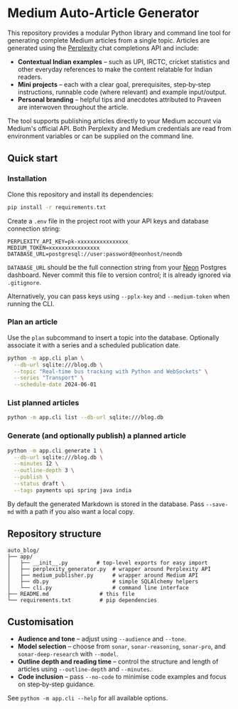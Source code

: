 # Medium Auto‑Article Generator

This repository provides a modular Python library and command line tool for
generating complete Medium articles from a single topic. Articles are generated
using the [Perplexity](https://www.perplexity.ai) chat completions API and
include:

* **Contextual Indian examples** – such as UPI, IRCTC, cricket statistics and
  other everyday references to make the content relatable for Indian readers.
* **Mini projects** – each with a clear goal, prerequisites, step‑by‑step
  instructions, runnable code (where relevant) and example input/output.
* **Personal branding** – helpful tips and anecdotes attributed to Praveen are
  interwoven throughout the article.

The tool supports publishing articles directly to your Medium account via
Medium's official API. Both Perplexity and Medium credentials are read from
environment variables or can be supplied on the command line.

## Quick start

### Installation

Clone this repository and install its dependencies:

```bash
pip install -r requirements.txt
```

Create a `.env` file in the project root with your API keys and database connection string:

```dotenv
PERPLEXITY_API_KEY=pk-xxxxxxxxxxxxxxxx
MEDIUM_TOKEN=xxxxxxxxxxxxxxxx
DATABASE_URL=postgresql://user:password@neonhost/neondb
```

`DATABASE_URL` should be the full connection string from your [Neon](https://neon.tech) Postgres dashboard.
Never commit this file to version control; it is already ignored via `.gitignore`.

Alternatively, you can pass keys using `--pplx-key` and `--medium-token` when
running the CLI.

### Plan an article

Use the `plan` subcommand to insert a topic into the database. Optionally
associate it with a series and a scheduled publication date.

```bash
python -m app.cli plan \
  --db-url sqlite:///blog.db \
  --topic "Real‑time bus tracking with Python and WebSockets" \
  --series "Transport" \
  --schedule-date 2024-06-01
```

### List planned articles

```bash
python -m app.cli list --db-url sqlite:///blog.db
```

### Generate (and optionally publish) a planned article

```bash
python -m app.cli generate 1 \
  --db-url sqlite:///blog.db \
  --minutes 12 \
  --outline-depth 3 \
  --publish \
  --status draft \
  --tags payments upi spring java india
```

By default the generated Markdown is stored in the database. Pass `--save-md`
with a path if you also want a local copy.

## Repository structure

```text
auto_blog/
├── app/
│   ├── __init__.py         # top‑level exports for easy import
│   ├── perplexity_generator.py  # wrapper around Perplexity API
│   ├── medium_publisher.py      # wrapper around Medium API
│   ├── db.py                    # simple SQLAlchemy helpers
│   └── cli.py                   # command line interface
├── README.md                # this file
└── requirements.txt         # pip dependencies
```

## Customisation

* **Audience and tone** – adjust using `--audience` and `--tone`.
* **Model selection** – choose from `sonar`, `sonar-reasoning`, `sonar-pro`,
  and `sonar-deep-research` with `--model`.
* **Outline depth and reading time** – control the structure and length of
  articles using `--outline-depth` and `--minutes`.
* **Code inclusion** – pass `--no-code` to minimise code examples and focus on
  step‑by‑step guidance.

See `python -m app.cli --help` for all available options.
